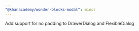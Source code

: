 ```yaml
---
"@khanacademy/wonder-blocks-modal": minor
---
```


Add support for no padding to DrawerDialog and FlexibleDialog
